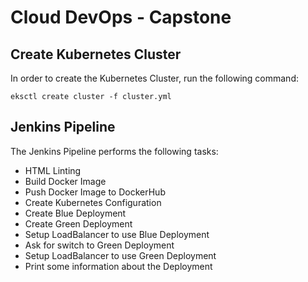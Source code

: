# Cloud DevOps - Capstone

## Create Kubernetes Cluster

In order to create the Kubernetes Cluster, run the following command:

```shell
eksctl create cluster -f cluster.yml
```

## Jenkins Pipeline

The Jenkins Pipeline performs the following tasks:

- HTML Linting
- Build Docker Image
- Push Docker Image to DockerHub
- Create Kubernetes Configuration
- Create Blue Deployment
- Create Green Deployment
- Setup LoadBalancer to use Blue Deployment
- Ask for switch to Green Deployment
- Setup LoadBalancer to use Green Deployment
- Print some information about the Deployment
